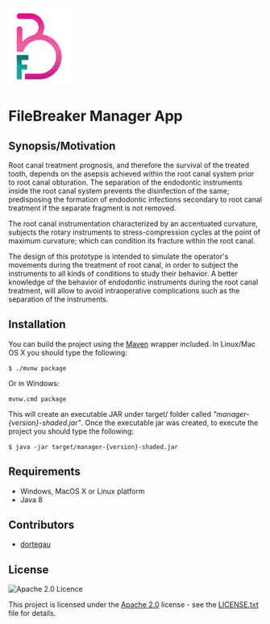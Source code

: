 <img src="logo.png" width="120">

# FileBreaker Manager App

## Synopsis/Motivation

Root canal treatment prognosis, and therefore the survival of the treated tooth, depends on the asepsis achieved within the root canal system prior to root canal obturation. The separation of the endodontic instruments inside the root canal system prevents the disinfection of the same; predisposing the formation of endodontic infections secondary to root canal treatment if the separate fragment is not removed.

The root canal instrumentation characterized by an accentuated curvature, subjects the rotary instruments to stress-compression cycles at the point of maximum curvature; which can condition its fracture within the root canal. 

The design of this prototype is intended to simulate the operator's movements during the treatment of root canal, in order to subject the instruments to all kinds of conditions to study their behavior. A better knowledge of the behavior of endodontic instruments during the root canal treatment, will allow to avoid intraoperative complications such as the separation of the instruments.

## Installation

You can build the project using the [Maven](https://maven.apache.org/) wrapper included. In Linux/Mac OS X you should type the following: 

```
$ ./mvnw package
```

Or in Windows:

```
mvnw.cmd package
```

This will create an executable JAR under target/ folder called _"manager-{version}-shaded.jar"_. Once the executable jar was created, to execute the project you should type the following:

```
$ java -jar target/manager-{version}-shaded.jar
```

## Requirements

* Windows, MacOS X or Linux platform
* Java 8


## Contributors

* [dortegau](http://twitter.com/dortegau)

## License

![Apache 2.0 Licence](https://img.shields.io/hexpm/l/plug.svg)

This project is licensed under the [Apache 2.0](https://www.apache.org/licenses/LICENSE-2.0) license - see the [LICENSE.txt](LICENSE.txt) file for details.